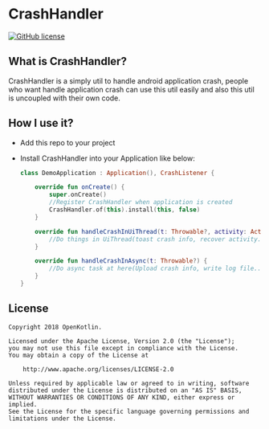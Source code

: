 # CrashHandler
[![GitHub license](https://img.shields.io/badge/license-Apache%20License%202.0-blue.svg?style=flat)](http://www.apache.org/licenses/LICENSE-2.0)

## What is CrashHandler?

CrashHandler is a simply util to handle android application crash, people who want handle application crash can use this util easily and also this util is uncoupled with their own code.

## How I use it?

- Add this repo to your project

- Install CrashHandler into your Application like below:

  ```kotlin
  class DemoApplication : Application(), CrashListener {
  
      override fun onCreate() {
          super.onCreate()
          //Register CrashHandler when application is created
          CrashHandler.of(this).install(this, false)
      }
  
      override fun handleCrashInUiThread(t: Throwable?, activity: Activity) {
          //Do things in UiThread(toast crash info, recover activity...)
      }
  
      override fun handleCrashInAsync(t: Throwable?) {
          //Do async task at here(Upload crash info, write log file...)
      }
  }
  ```

## License

```
Copyright 2018 OpenKotlin.

Licensed under the Apache License, Version 2.0 (the "License");
you may not use this file except in compliance with the License.
You may obtain a copy of the License at

    http://www.apache.org/licenses/LICENSE-2.0

Unless required by applicable law or agreed to in writing, software
distributed under the License is distributed on an "AS IS" BASIS,
WITHOUT WARRANTIES OR CONDITIONS OF ANY KIND, either express or implied.
See the License for the specific language governing permissions and
limitations under the License.
```
